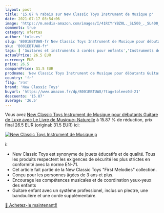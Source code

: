 ```yaml
---
layout: post
title: '15.87 % rabais sur New Classic Toys Instrument de Musique p'
date: 2021-07-17 03:54:06
image: 'https://m.media-amazon.com/images/I/41RCYrYBZ0L._SL500_._SL400_.jpg'
comments: true
category: ofertas
author: 'tole.es'
slug: 'B001EBTUW8-fr New Classic Toys Instrument de Musique pour débutants...'
sku: 'B001EBTUW8-fr'
tags: [ 'Guitares et instruments à cordes pour enfants','Instruments de musique pour enfants','Jeux et Jouets','Jeux et jouets','new classic toys', ]
actualPrice: 26.5 EUR
currency: EUR
price: 26.5
comparePrice: 31.5 EUR
prodname: 'New Classic Toys Instrument de Musique pour débutants Guitare de Luxe avec Le Livre de Musique- Naturelle'
country: 'fr'
flag: '🇫🇷'
brand: 'New Classic Toys'
buyurl: 'https://www.amazon.fr/dp/B001EBTUW8/?tag=tolees0d-21'
descuento: '15.87'
average: '26.5'
---
```


Vous avez [New Classic Toys Instrument de Musique pour débutants Guitare de Luxe avec Le Livre de Musique- Naturelle](https://www.amazon.fr/dp/B001EBTUW8/?tag=tolees0d-21)  à  15.87 % de réduction, prix final  26.5 EUR (original: 31.5 EUR) ici:

[![New Classic Toys Instrument de Musique p](https://m.media-amazon.com/images/I/41RCYrYBZ0L._SL500_._SL400_.jpg)](https://www.amazon.fr/dp/B001EBTUW8/?tag=tolees0d-21)

ℹ️:

- New Classic Toys est synonyme de jouets éducatifs et de qualité. Tous les produits respectent les exigences de sécurité les plus strictes en conformité avec la norme EN-71.
- Cet article fait partie de la New Classic Toys "First Melodies" collection.
- Conçu pour les personnes âgées de 3 ans et plus.
- Encourage les compétences musicales et de coordination yeux-yeux des enfants
- Guitare enfant avec un système professionel, inclus un plectre, une bandoulière et une corde supplémentaire.

[🛒 Achetez-le maintenant!!](https://www.amazon.fr/dp/B001EBTUW8/?tag=tolees0d-21)
